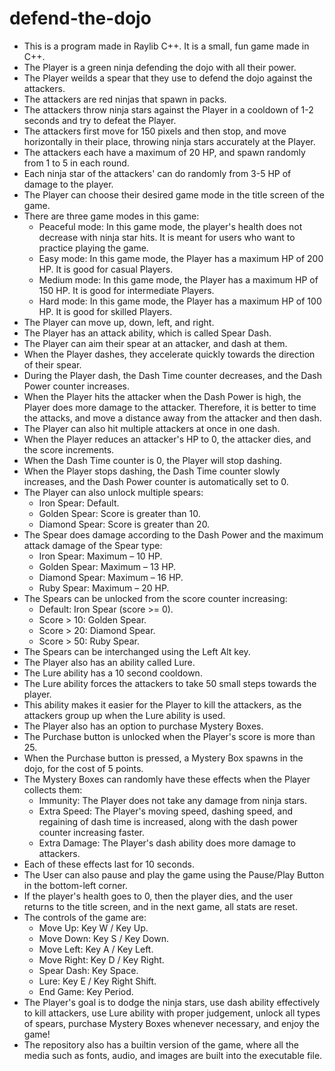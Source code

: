 # defend-the-dojo
* This is a program made in Raylib C++. It is a small, fun game made in C++.
* The Player is a green ninja defending the dojo with all their power.
* The Player weilds a spear that they use to defend the dojo against the attackers.
* The attackers are red ninjas that spawn in packs.
* The attackers throw ninja stars against the Player in a cooldown of 1-2 seconds and try to defeat the Player.
* The attackers first move for 150 pixels and then stop, and move horizontally in their place, throwing ninja stars accurately at the Player.
* The attackers each have a maximum of 20 HP, and spawn randomly from 1 to 5 in each round.
* Each ninja star of the attackers' can do randomly from 3-5 HP of damage to the player.
* The Player can choose their desired game mode in the title screen of the game.
* There are three game modes in this game:
  - Peaceful mode: In this game mode, the player's health does not decrease with ninja star hits. It is meant for users who want to practice playing the game.
  - Easy mode: In this game mode, the Player has a maximum HP of 200 HP. It is good for casual Players.
  - Medium mode: In this game mode, the Player has a maximum HP of 150 HP. It is good for intermediate Players.
  - Hard mode: In this game mode, the Player has a maximum HP of 100 HP. It is good for skilled Players.
* The Player can move up, down, left, and right.
* The Player has an attack ability, which is called Spear Dash.
* The Player can aim their spear at an attacker, and dash at them.
* When the Player dashes, they accelerate quickly towards the direction of their spear.
* During the Player dash, the Dash Time counter decreases, and the Dash Power counter increases.
* When the Player hits the attacker when the Dash Power is high, the Player does more damage to the attacker. Therefore, it is better to time the attacks, and move a distance away from the attacker and then dash.
* The Player can also hit multiple attackers at once in one dash.
* When the Player reduces an attacker's HP to 0, the attacker dies, and the score increments.
* When the Dash Time counter is 0, the Player will stop dashing.
* When the Player stops dashing, the Dash Time counter slowly increases, and the Dash Power counter is automatically set to 0.
* The Player can also unlock multiple spears:
  - Iron Spear: Default.
  - Golden Spear: Score is greater than 10.
  - Diamond Spear: Score is greater than 20.
* The Spear does damage according to the Dash Power and the maximum attack damage of the Spear type:
  - Iron Spear: Maximum – 10 HP.
  - Golden Spear: Maximum – 13 HP.
  - Diamond Spear: Maximum – 16 HP.
  - Ruby Spear: Maximum – 20 HP.
* The Spears can be unlocked from the score counter increasing:
  - Default: Iron Spear (score >= 0).
  - Score > 10: Golden Spear.
  - Score > 20: Diamond Spear.
  - Score > 50: Ruby Spear.
* The Spears can be interchanged using the Left Alt key.
* The Player also has an ability called Lure.
* The Lure ability has a 10 second cooldown.
* The Lure ability forces the attackers to take 50 small steps towards the player.
* This ability makes it easier for the Player to kill the attackers, as the attackers group up when the Lure ability is used.
* The Player also has an option to purchase Mystery Boxes.
* The Purchase button is unlocked when the Player's score is more than 25.
* When the Purchase button is pressed, a Mystery Box spawns in the dojo, for the cost of 5 points.
* The Mystery Boxes can randomly have these effects when the Player collects them:
  - Immunity: The Player does not take any damage from ninja stars.
  - Extra Speed: The Player's moving speed, dashing speed, and regaining of dash time is increased, along with the dash power counter increasing faster.
  - Extra Damage: The Player's dash ability does more damage to attackers.
* Each of these effects last for 10 seconds.
* The User can also pause and play the game using the Pause/Play Button in the bottom-left corner.
* If the player's health goes to 0, then the player dies, and the user returns to the title screen, and in the next game, all stats are reset.
* The controls of the game are:
  - Move Up: Key W / Key Up.
  - Move Down: Key S / Key Down.
  - Move Left: Key A / Key Left.
  - Move Right: Key D / Key Right.
  - Spear Dash: Key Space.
  - Lure: Key E / Key Right Shift.
  - End Game: Key Period.
* The Player's goal is to dodge the ninja stars, use dash ability effectively to kill attackers, use Lure ability with proper judgement, unlock all types of spears, purchase Mystery Boxes whenever necessary, and enjoy the game!
* The repository also has a builtin version of the game, where all the media such as fonts, audio, and images are built into the executable file.

